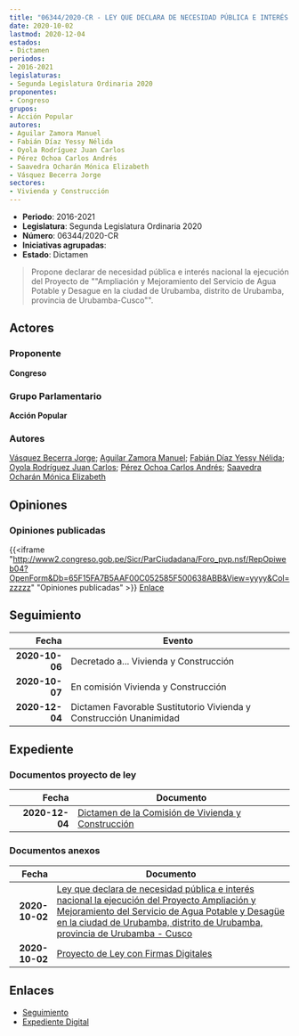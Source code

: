 ```yaml
---
title: "06344/2020-CR - LEY QUE DECLARA DE NECESIDAD PÚBLICA E INTERÉS NACIONAL LA EJECUCIÓN DEL PROYECTO 'AMPLIACIÓN Y MEJORAMIENTO DEL SERVICIO DE AGUA POTABLE Y DESAGUE EN LA CIUDAD DE URUBAMBA, DISTRITO DE URUBAMBA, PROVINCIA DE URUBAMBA-CUSCO'."
date: 2020-10-02
lastmod: 2020-12-04
estados:
- Dictamen
periodos:
- 2016-2021
legislaturas:
- Segunda Legislatura Ordinaria 2020
proponentes:
- Congreso
grupos:
- Acción Popular
autores:
- Aguilar Zamora Manuel
- Fabián Díaz Yessy Nélida
- Oyola Rodríguez Juan Carlos
- Pérez Ochoa Carlos Andrés
- Saavedra Ocharán Mónica Elizabeth
- Vásquez Becerra Jorge
sectores:
- Vivienda y Construcción
---
```

- **Periodo**: 2016-2021
- **Legislatura**: Segunda Legislatura Ordinaria 2020
- **Número**: 06344/2020-CR
- **Iniciativas agrupadas**: 
- **Estado**: Dictamen

> Propone declarar de necesidad pública e interés nacional la ejecución del Proyecto de ""Ampliación y Mejoramiento del Servicio de Agua Potable y Desague en la ciudad de Urubamba, distrito de Urubamba, provincia de Urubamba-Cusco"".


## Actores

### Proponente

**Congreso**

### Grupo Parlamentario

**Acción Popular**

### Autores

[Vásquez Becerra Jorge](mailto:mailto:jvasquezb@congreso.gob.pe); [Aguilar Zamora Manuel](mailto:mailto:maguilarz@congreso.gob.pe); [Fabián Díaz Yessy Nélida](mailto:mailto:yfabian@congreso.gob.pe); [Oyola Rodríguez Juan Carlos](mailto:mailto:joyola@congreso.gob.pe); [Pérez Ochoa Carlos Andrés](mailto:mailto:cperezo@congreso.gob.pe); [Saavedra Ocharán Mónica Elizabeth](mailto:mailto:msaavedra@congreso.gob.pe)

## Opiniones

### Opiniones publicadas

{{<iframe "http://www2.congreso.gob.pe/Sicr/ParCiudadana/Foro_pvp.nsf/RepOpiweb04?OpenForm&Db=65F15FA7B5AAF00C052585F500638ABB&View=yyyy&Col=zzzzz" "Opiniones publicadas" >}}
[Enlace](http://www2.congreso.gob.pe/Sicr/ParCiudadana/Foro_pvp.nsf/RepOpiweb04?OpenForm&Db=65F15FA7B5AAF00C052585F500638ABB&View=yyyy&Col=zzzzz)


## Seguimiento

| Fecha | Evento |
|------:|--------|
| **2020-10-06** | Decretado a... Vivienda y Construcción |
| **2020-10-07** | En comisión Vivienda y Construcción |
| **2020-12-04** | Dictamen Favorable Sustitutorio Vivienda y Construcción Unanimidad |

## Expediente

### Documentos proyecto de ley

| Fecha | Documento |
|------:|-----------|
| **2020-12-04** | [Dictamen de la Comisión de Vivienda y Construcción](http://www.leyes.congreso.gob.pe/Documentos/2016_2021/Dictamenes/Proyectos_de_Ley/06344DC24MAY-20201204.pdf) |

### Documentos anexos

| Fecha | Documento |
|------:|-----------|
| **2020-10-02** | [Ley que declara de necesidad pública e interés nacional la ejecución del Proyecto Ampliación y Mejoramiento del Servicio de Agua Potable y Desagüe en la ciudad de Urubamba, distrito de Urubamba, provincia de Urubamba - Cusco](http://www.leyes.congreso.gob.pe/Documentos/2016_2021/Proyectos_de_Ley_y_de_Resoluciones_Legislativas/PL06344-20201002.pdf) |
| **2020-10-02** | [Proyecto de Ley con Firmas Digitales](http://www.leyes.congreso.gob.pe/Documentos/2016_2021/Proyectos_de_Ley_y_de_Resoluciones_Legislativas/Proyectos_Firmas_digitales/PL06344.pdf) |

## Enlaces

- [Seguimiento](http://www2.congreso.gob.pe/Sicr/TraDocEstProc/CLProLey2016.nsf/f7fff46988ca05b1052578e100829cc7/e8761ccc0099fb4a052585f50074b69c?OpenDocument)
- [Expediente Digital](http://www2.congreso.gob.pe/Sicr/TraDocEstProc/Expvirt_2011.nsf/visbusqptramdoc1621/06344?opendocument)

